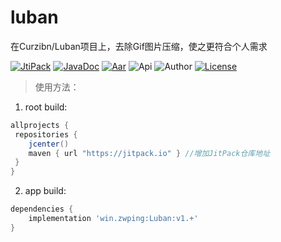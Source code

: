 # luban
在Curzibn/Luban项目上，去除Gif图片压缩，使之更符合个人需求

[![JtiPack](https://jitpack.io/v/win.zwping/Luban.svg)](https://jitpack.io/#win.zwping/Luban)
[![JavaDoc](https://img.shields.io/badge/JavaDoc-Reference-orange.svg)](https://jitpack.io/com/github/zwping/Luban/v1.0/javadoc/)
[![Aar](https://img.shields.io/badge/aar-23.98kb-brightgreen.svg)](https://github.com/zwping/Luban/blob/master/Luban-lib-v1.0.aar?raw=true)
![Api](https://img.shields.io/badge/API-16%2B-brightgreen.svg)
![Author](https://img.shields.io/badge/%E4%BD%9C%E8%80%85-%E8%A9%B9%E6%96%87%E5%B9%B3-blue.svg)
[![License](https:git//camo.githubusercontent.com/fc8e0c80ec74887c0cbc124b5e8cec1009e6f596/68747470733a2f2f696d672e736869656c64732e696f2f62616467652f6c6963656e73652d417061636865253230322e302d626c75652e7376673f7374796c653d666c6174)](http://www.apache.org/licenses/LICENSE-2.0.html)

> 使用方法：

1. root build: 
``` gradle
allprojects {
 repositories {
    jcenter()
    maven { url "https://jitpack.io" } //增加JitPack仓库地址
 }
}
```

2. app build: 

``` gradle
dependencies {
    implementation 'win.zwping:Luban:v1.+'
}
```
